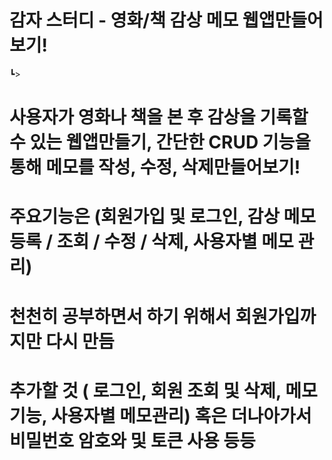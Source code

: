 # 감자 스터디 - 영화/책 감상 메모 웹앱만들어보기!
┗>
# 사용자가 영화나 책을 본 후 감상을 기록할 수 있는 웹앱만들기, 간단한 CRUD 기능을 통해 메모를 작성, 수정, 삭제만들어보기!

# 주요기능은 (회원가입 및 로그인, 감상 메모 등록 / 조회 / 수정 / 삭제, 사용자별 메모 관리)

# 천천히 공부하면서 하기 위해서 회원가입까지만 다시 만듬

# 추가할 것 ( 로그인, 회원 조회 및 삭제, 메모기능, 사용자별 메모관리) 혹은 더나아가서 비밀번호 암호와 및 토큰 사용 등등
